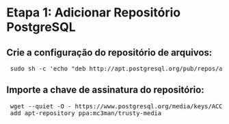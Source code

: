 <h1>Etapa 1: Adicionar Repositório PostgreSQL</h1>

<h2>Crie a configuração do repositório de arquivos:</h2>
<pre>
 <span style="font-weight: 400">sudo sh -c 'echo "deb http://apt.postgresql.org/pub/repos/apt $ (lsb_release -cs) -pgdg main"> /etc/apt/sources.list.d/pgdg.list'</span>
</pre>
  
<h2>Importe a chave de assinatura do repositório:</h2>
<pre>
 <span style="font-weight: 400">wget --quiet -O - https://www.postgresql.org/media/keys/ACCC4CF8.asc | sudo apt-key add -</span>
 <span style="font-weight: 400">add apt-repository ppa:mc3man/trusty-media</span>
</pre>

<pre>
 <span style="font-weight: 400"></span>
</pre>
